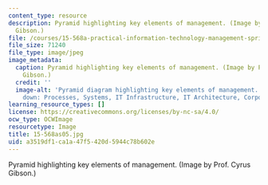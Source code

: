 ```yaml
---
content_type: resource
description: Pyramid highlighting key elements of management. (Image by Prof. Cyrus
  Gibson.)
file: /courses/15-568a-practical-information-technology-management-spring-2005/a3519df1ca1a47f5420d5944c78b602e_15-568as05.jpg
file_size: 71240
file_type: image/jpeg
image_metadata:
  caption: Pyramid highlighting key elements of management. (Image by Prof. Cyrus
    Gibson.)
  credit: ''
  image-alt: 'Pyramid diagram highlighting key elements of management. From the top
    down: Processes, Systems, IT Infrastructure, IT Architecture, Corporate Strategy.'
learning_resource_types: []
license: https://creativecommons.org/licenses/by-nc-sa/4.0/
ocw_type: OCWImage
resourcetype: Image
title: 15-568as05.jpg
uid: a3519df1-ca1a-47f5-420d-5944c78b602e
---
```

Pyramid highlighting key elements of management. (Image by Prof. Cyrus Gibson.)
